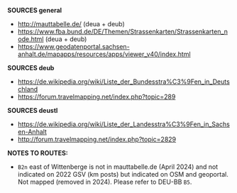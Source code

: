 ﻿**SOURCES general**
- http://mauttabelle.de/ (deua + deub)
- https://www.fba.bund.de/DE/Themen/Strassenkarten/Strassenkarten_node.html (deua + deub)
- https://www.geodatenportal.sachsen-anhalt.de/mapapps/resources/apps/viewer_v40/index.html

**SOURCES deub**
- https://de.wikipedia.org/wiki/Liste_der_Bundesstra%C3%9Fen_in_Deutschland
- https://forum.travelmapping.net/index.php?topic=289

**SOURCES deustl**
- https://de.wikipedia.org/wiki/Liste_der_Landesstra%C3%9Fen_in_Sachsen-Anhalt
- http://forum.travelmapping.net/index.php?topic=2829

**NOTES TO ROUTES:**
- `B2n` east of Wittenberge is not in mauttabelle.de (April 2024) and not indicated on 2022 GSV (km posts) but indicated on OSM and geoportal. Not mapped (removed in 2024). Please refer to DEU-BB `B5`.
